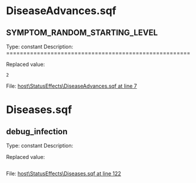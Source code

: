 # DiseaseAdvances.sqf

## SYMPTOM_RANDOM_STARTING_LEVEL

Type: constant
Description: ======================================================


Replaced value:
```sqf
2
```
File: [host\StatusEffects\DiseaseAdvances.sqf at line 7](../../../src/host/StatusEffects/DiseaseAdvances.sqf#L7)
# Diseases.sqf

## debug_infection

Type: constant
Description: 


Replaced value:
```sqf

```
File: [host\StatusEffects\Diseases.sqf at line 122](../../../src/host/StatusEffects/Diseases.sqf#L122)
